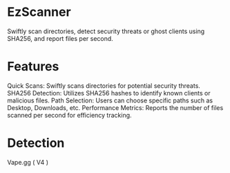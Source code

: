 # EzScanner
Swiftly scan directories, detect security threats or ghost clients using SHA256, and report files per second.

# Features
Quick Scans: Swiftly scans directories for potential security threats.
SHA256 Detection: Utilizes SHA256 hashes to identify known clients or malicious files.
Path Selection: Users can choose specific paths such as Desktop, Downloads, etc.
Performance Metrics: Reports the number of files scanned per second for efficiency tracking.

# Detection
Vape.gg ( V4 )
